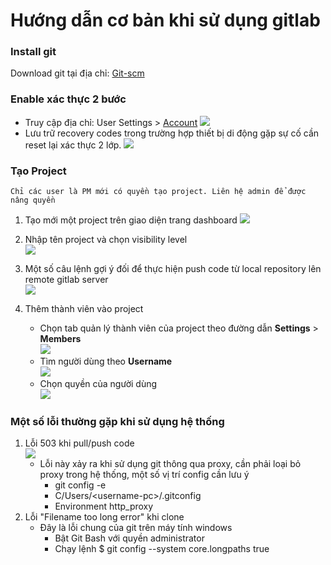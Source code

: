 # Hướng dẫn cơ bản khi sử dụng gitlab

### Install git

Download git tại địa chỉ: [Git-scm](https://git-scm.com/downloads)

### Enable xác thực 2 bước
- Truy cập địa chỉ: User Settings > [Account](http://10.60.156.11/profile/two_factor_auth)
  ![](/images/hd_2FA_1.png)  
- Lưu trữ recovery codes trong trường hợp thiết bị di động gặp sự cố cần reset lại xác thực 2 lớp.
  ![](/images/hd_2FA_2.png)  
### Tạo Project

   `Chỉ các user là PM mới có quyền tạo project. Liên hệ admin để được nâng quyền`

1. Tạo mới một project trên giao diện trang dashboard 
   ![](/images/hd_1.png)

2. Nhập tên project và chọn visibility level  
   ![](/images/hd_2.png)

3. Một số câu lệnh gợi ý đối để thực hiện push code từ local repository lên remote gitlab server  
   ![](/images/hd_3.png)

4. Thêm thành viên vào project  
   - Chọn tab quản lý thành viên của project theo đường dẫn **Settings** > **Members**  
   ![](/images/hd_4.png)  
   - Tìm người dùng theo **Username**  
   ![](/images/hd_5.png)
   - Chọn quyền của người dùng   
   ![](/images/hd_6.png)

### Một số lỗi thường gặp khi sử dụng hệ thống

1. Lỗi 503 khi pull/push code   
   ![](/images/git_503.png)  
   - Lỗi này xảy ra khi sử dụng git thông qua proxy, cần phải loại bỏ proxy trong hệ thống, một số vị trí config cần lưu ý
     - git config -e  
     - C/Users/\<username-pc\>/.gitconfig  
     - Environment http_proxy   
2. Lỗi "Filename too long error" khi clone
   - Đây là lỗi chung của git trên máy tính windows
     - Bật Git Bash với quyền administrator
     - Chạy lệnh $ git config --system core.longpaths true  
